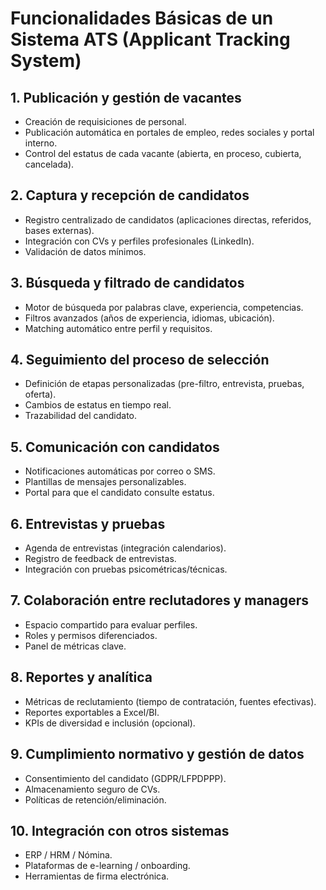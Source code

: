 # Funcionalidades Básicas de un Sistema ATS (Applicant Tracking System)

## 1. Publicación y gestión de vacantes
- Creación de requisiciones de personal.
- Publicación automática en portales de empleo, redes sociales y portal interno.
- Control del estatus de cada vacante (abierta, en proceso, cubierta, cancelada).

## 2. Captura y recepción de candidatos
- Registro centralizado de candidatos (aplicaciones directas, referidos, bases externas).
- Integración con CVs y perfiles profesionales (LinkedIn).
- Validación de datos mínimos.

## 3. Búsqueda y filtrado de candidatos
- Motor de búsqueda por palabras clave, experiencia, competencias.
- Filtros avanzados (años de experiencia, idiomas, ubicación).
- Matching automático entre perfil y requisitos.

## 4. Seguimiento del proceso de selección
- Definición de etapas personalizadas (pre-filtro, entrevista, pruebas, oferta).
- Cambios de estatus en tiempo real.
- Trazabilidad del candidato.

## 5. Comunicación con candidatos
- Notificaciones automáticas por correo o SMS.
- Plantillas de mensajes personalizables.
- Portal para que el candidato consulte estatus.

## 6. Entrevistas y pruebas
- Agenda de entrevistas (integración calendarios).
- Registro de feedback de entrevistas.
- Integración con pruebas psicométricas/técnicas.

## 7. Colaboración entre reclutadores y managers
- Espacio compartido para evaluar perfiles.
- Roles y permisos diferenciados.
- Panel de métricas clave.

## 8. Reportes y analítica
- Métricas de reclutamiento (tiempo de contratación, fuentes efectivas).
- Reportes exportables a Excel/BI.
- KPIs de diversidad e inclusión (opcional).

## 9. Cumplimiento normativo y gestión de datos
- Consentimiento del candidato (GDPR/LFPDPPP).
- Almacenamiento seguro de CVs.
- Políticas de retención/eliminación.

## 10. Integración con otros sistemas
- ERP / HRM / Nómina.
- Plataformas de e-learning / onboarding.
- Herramientas de firma electrónica.
